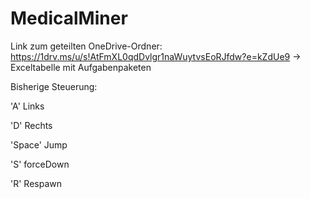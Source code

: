 # MedicalMiner

Link zum geteilten OneDrive-Ordner: https://1drv.ms/u/s!AtFmXL0qdDvlgr1naWuytvsEoRJfdw?e=kZdUe9
-> Exceltabelle mit Aufgabenpaketen

Bisherige Steuerung:

  'A' Links
  
  'D' Rechts
  
  'Space' Jump
  
  'S' forceDown
  
  'R' Respawn